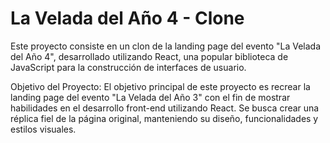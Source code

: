 # La Velada del Año 4 - Clone

Este proyecto consiste en un clon de la landing page del evento "La Velada del Año 4", desarrollado utilizando React, una popular biblioteca de JavaScript para la construcción de interfaces de usuario.

Objetivo del Proyecto:
El objetivo principal de este proyecto es recrear la landing page del evento "La Velada del Año 3" con el fin de mostrar habilidades en el desarrollo front-end utilizando React. Se busca crear una réplica fiel de la página original, manteniendo su diseño, funcionalidades y estilos visuales.